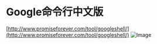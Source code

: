 # Google命令行中文版

[http://www.promiseforever.com/tool/googleshell/](http://www.promiseforever.com/tool/googleshell/) ![Image](https://attachment.soulteary.com/2008/06/21/188_2008-06-19_234357.jpg "Image")


